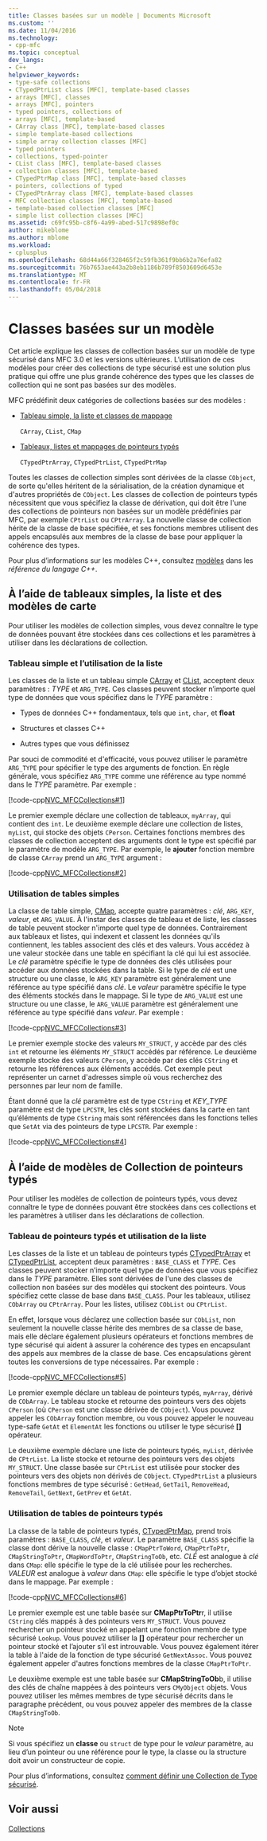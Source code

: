 ```yaml
---
title: Classes basées sur un modèle | Documents Microsoft
ms.custom: ''
ms.date: 11/04/2016
ms.technology:
- cpp-mfc
ms.topic: conceptual
dev_langs:
- C++
helpviewer_keywords:
- type-safe collections
- CTypedPtrList class [MFC], template-based classes
- arrays [MFC], classes
- arrays [MFC], pointers
- typed pointers, collections of
- arrays [MFC], template-based
- CArray class [MFC], template-based classes
- simple template-based collections
- simple array collection classes [MFC]
- typed pointers
- collections, typed-pointer
- CList class [MFC], template-based classes
- collection classes [MFC], template-based
- CTypedPtrMap class [MFC], template-based classes
- pointers, collections of typed
- CTypedPtrArray class [MFC], template-based classes
- MFC collection classes [MFC], template-based
- template-based collection classes [MFC]
- simple list collection classes [MFC]
ms.assetid: c69fc95b-c8f6-4a99-abed-517c9898ef0c
author: mikeblome
ms.author: mblome
ms.workload:
- cplusplus
ms.openlocfilehash: 68d44a66f328465f2c59fb361f9bb6b2a76efa82
ms.sourcegitcommit: 76b7653ae443a2b8eb1186b789f8503609d6453e
ms.translationtype: MT
ms.contentlocale: fr-FR
ms.lasthandoff: 05/04/2018
---
```

# <a name="template-based-classes"></a>Classes basées sur un modèle
Cet article explique les classes de collection basées sur un modèle de type sécurisé dans MFC 3.0 et les versions ultérieures. L’utilisation de ces modèles pour créer des collections de type sécurisé est une solution plus pratique qui offre une plus grande cohérence des types que les classes de collection qui ne sont pas basées sur des modèles.  
  
 MFC prédéfinit deux catégories de collections basées sur des modèles :  
  
-   [Tableau simple, la liste et classes de mappage](#_core_using_simple_array.2c_.list.2c_.and_map_templates)  
  
     `CArray`, `CList`, `CMap`  
  
-   [Tableaux, listes et mappages de pointeurs typés](#_core_using_typed.2d.pointer_collection_templates)  
  
     `CTypedPtrArray`, `CTypedPtrList`, `CTypedPtrMap`  
  
 Toutes les classes de collection simples sont dérivées de la classe `CObject`, de sorte qu'elles héritent de la sérialisation, de la création dynamique et d'autres propriétés de `CObject`. Les classes de collection de pointeurs typés nécessitent que vous spécifiez la classe de dérivation, qui doit être l'une des collections de pointeurs non basées sur un modèle prédéfinies par MFC, par exemple `CPtrList` ou `CPtrArray`. La nouvelle classe de collection hérite de la classe de base spécifiée, et ses fonctions membres utilisent des appels encapsulés aux membres de la classe de base pour appliquer la cohérence des types.  
  
 Pour plus d’informations sur les modèles C++, consultez [modèles](../cpp/templates-cpp.md) dans les *référence du langage C++*.  
  
##  <a name="_core_using_simple_array.2c_.list.2c_.and_map_templates"></a> À l’aide de tableaux simples, la liste et des modèles de carte  
 Pour utiliser les modèles de collection simples, vous devez connaître le type de données pouvant être stockées dans ces collections et les paramètres à utiliser dans les déclarations de collection.  
  
###  <a name="_core_simple_array_and_list_usage"></a> Tableau simple et l’utilisation de la liste  
 Les classes de la liste et un tableau simple [CArray](../mfc/reference/carray-class.md) et [CList](../mfc/reference/clist-class.md), acceptent deux paramètres : *TYPE* et `ARG_TYPE`. Ces classes peuvent stocker n’importe quel type de données que vous spécifiez dans le *TYPE* paramètre :  
  
-   Types de données C++ fondamentaux, tels que `int`, `char`, et **float**  
  
-   Structures et classes C++  
  
-   Autres types que vous définissez  
  
 Par souci de commodité et d'efficacité, vous pouvez utiliser le paramètre `ARG_TYPE` pour spécifier le type des arguments de fonction. En règle générale, vous spécifiez `ARG_TYPE` comme une référence au type nommé dans le *TYPE* paramètre. Par exemple :  
  
 [!code-cpp[NVC_MFCCollections#1](../mfc/codesnippet/cpp/template-based-classes_1.cpp)]  
  
 Le premier exemple déclare une collection de tableaux, `myArray`, qui contient des `int`. Le deuxième exemple déclare une collection de listes, `myList`, qui stocke des objets `CPerson`. Certaines fonctions membres des classes de collection acceptent des arguments dont le type est spécifié par le paramètre de modèle `ARG_TYPE`. Par exemple, le **ajouter** fonction membre de classe `CArray` prend un `ARG_TYPE` argument :  
  
 [!code-cpp[NVC_MFCCollections#2](../mfc/codesnippet/cpp/template-based-classes_2.cpp)]  
  
###  <a name="_core_simple_map_usage"></a> Utilisation de tables simples  
 La classe de table simple, [CMap](../mfc/reference/cmap-class.md), accepte quatre paramètres : *clé*, `ARG_KEY`, *valeur*, et `ARG_VALUE`. À l'instar des classes de tableau et de liste, les classes de table peuvent stocker n'importe quel type de données. Contrairement aux tableaux et listes, qui indexent et classent les données qu'ils contiennent, les tables associent des clés et des valeurs. Vous accédez à une valeur stockée dans une table en spécifiant la clé qui lui est associée. Le *clé* paramètre spécifie le type de données des clés utilisées pour accéder aux données stockées dans la table. Si le type de *clé* est une structure ou une classe, le `ARG_KEY` paramètre est généralement une référence au type spécifié dans *clé*. Le *valeur* paramètre spécifie le type des éléments stockés dans le mappage. Si le type de `ARG_VALUE` est une structure ou une classe, le `ARG_VALUE` paramètre est généralement une référence au type spécifié dans *valeur*. Par exemple :  
  
 [!code-cpp[NVC_MFCCollections#3](../mfc/codesnippet/cpp/template-based-classes_3.cpp)]  
  
 Le premier exemple stocke des valeurs `MY_STRUCT`, y accède par des clés `int` et retourne les éléments `MY_STRUCT` accédés par référence. Le deuxième exemple stocke des valeurs `CPerson`, y accède par des clés `CString` et retourne les références aux éléments accédés. Cet exemple peut représenter un carnet d'adresses simple où vous recherchez des personnes par leur nom de famille.  
  
 Étant donné que la *clé* paramètre est de type `CString` et *KEY_TYPE* paramètre est de type `LPCSTR`, les clés sont stockées dans la carte en tant qu’éléments de type `CString` mais sont référencées dans les fonctions telles que `SetAt` via des pointeurs de type `LPCSTR`. Par exemple :  
  
 [!code-cpp[NVC_MFCCollections#4](../mfc/codesnippet/cpp/template-based-classes_4.cpp)]  
  
##  <a name="_core_using_typed.2d.pointer_collection_templates"></a> À l’aide de modèles de Collection de pointeurs typés  
 Pour utiliser les modèles de collection de pointeurs typés, vous devez connaître le type de données pouvant être stockées dans ces collections et les paramètres à utiliser dans les déclarations de collection.  
  
###  <a name="_core_typed.2d.pointer_array_and_list_usage"></a> Tableau de pointeurs typés et utilisation de la liste  
 Les classes de la liste et un tableau de pointeurs typés [CTypedPtrArray](../mfc/reference/ctypedptrarray-class.md) et [CTypedPtrList](../mfc/reference/ctypedptrlist-class.md), acceptent deux paramètres : `BASE_CLASS` et *TYPE*. Ces classes peuvent stocker n’importe quel type de données que vous spécifiez dans le *TYPE* paramètre. Elles sont dérivées de l'une des classes de collection non basées sur des modèles qui stockent des pointeurs. Vous spécifiez cette classe de base dans `BASE_CLASS`. Pour les tableaux, utilisez `CObArray` ou `CPtrArray`. Pour les listes, utilisez `CObList` ou `CPtrList`.  
  
 En effet, lorsque vous déclarez une collection basée sur `CObList`, non seulement la nouvelle classe hérite des membres de sa classe de base, mais elle déclare également plusieurs opérateurs et fonctions membres de type sécurisé qui aident à assurer la cohérence des types en encapsulant des appels aux membres de la classe de base. Ces encapsulations gèrent toutes les conversions de type nécessaires. Par exemple :  
  
 [!code-cpp[NVC_MFCCollections#5](../mfc/codesnippet/cpp/template-based-classes_5.cpp)]  
  
 Le premier exemple déclare un tableau de pointeurs typés, `myArray`, dérivé de `CObArray`. Le tableau stocke et retourne des pointeurs vers des objets `CPerson` (où `CPerson` est une classe dérivée de `CObject`). Vous pouvez appeler les `CObArray` fonction membre, ou vous pouvez appeler le nouveau type-safe `GetAt` et `ElementAt` les fonctions ou utiliser le type sécurisé **[]** opérateur.  
  
 Le deuxième exemple déclare une liste de pointeurs typés, `myList`, dérivée de `CPtrList`. La liste stocke et retourne des pointeurs vers des objets `MY_STRUCT`. Une classe basée sur `CPtrList` est utilisée pour stocker des pointeurs vers des objets non dérivés de `CObject`. `CTypedPtrList` a plusieurs fonctions membres de type sécurisé : `GetHead`, `GetTail`, `RemoveHead`, `RemoveTail`, `GetNext`, `GetPrev` et `GetAt`.  
  
###  <a name="_core_typed.2d.pointer_map_usage"></a> Utilisation de tables de pointeurs typés  
 La classe de la table de pointeurs typés, [CTypedPtrMap](../mfc/reference/ctypedptrmap-class.md), prend trois paramètres : `BASE_CLASS`, *clé*, et *valeur*. Le paramètre `BASE_CLASS` spécifie la classe dont dérive la nouvelle classe : `CMapPtrToWord`, `CMapPtrToPtr`, `CMapStringToPtr`, `CMapWordToPtr`, `CMapStringToOb`, etc. *CLÉ* est analogue à *clé* dans `CMap`: elle spécifie le type de la clé utilisée pour les recherches. *VALEUR* est analogue à *valeur* dans `CMap`: elle spécifie le type d’objet stocké dans le mappage. Par exemple :  
  
 [!code-cpp[NVC_MFCCollections#6](../mfc/codesnippet/cpp/template-based-classes_6.cpp)]  
  
 Le premier exemple est une table basée sur **CMapPtrToPtr**r, il utilise `CString` clés mappés à des pointeurs vers `MY_STRUCT`. Vous pouvez rechercher un pointeur stocké en appelant une fonction membre de type sécurisé `Lookup`. Vous pouvez utiliser la **[]** opérateur pour rechercher un pointeur stocké et l’ajouter s’il est introuvable. Vous pouvez également itérer la table à l'aide de la fonction de type sécurisé `GetNextAssoc`. Vous pouvez également appeler d'autres fonctions membres de la classe `CMapPtrToPtr`.  
  
 Le deuxième exemple est une table basée sur **CMapStringToOb**b, il utilise des clés de chaîne mappées à des pointeurs vers `CMyObject` objets. Vous pouvez utiliser les mêmes membres de type sécurisé décrits dans le paragraphe précédent, ou vous pouvez appeler des membres de la classe `CMapStringToOb`.  
  
> [!NOTE]
>  Si vous spécifiez un **classe** ou `struct` de type pour le *valeur* paramètre, au lieu d’un pointeur ou une référence pour le type, la classe ou la structure doit avoir un constructeur de copie.  
  
 Pour plus d’informations, consultez [comment définir une Collection de Type sécurisé](../mfc/how-to-make-a-type-safe-collection.md).  
  
## <a name="see-also"></a>Voir aussi  
 [Collections](../mfc/collections.md)

